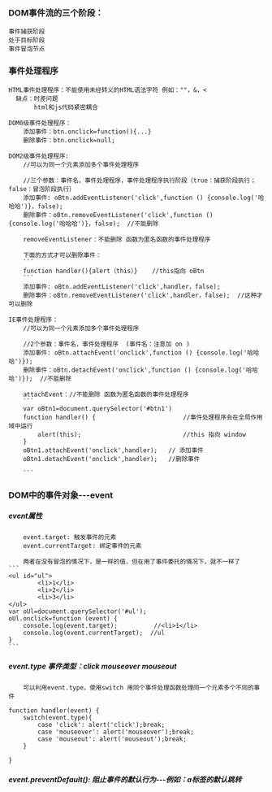 ### DOM事件流的三个阶段：
    事件捕获阶段
    处于目标阶段
    事件冒泡节点
### 事件处理程序
    HTML事件处理程序：不能使用未经转义的HTML语法字符 例如：""，&，<
      缺点：时差问题
           html和js代码紧密耦合

    DOM0级事件处理程序：
        添加事件：btn.onclick=function(){...}
        删除事件：btn.onclick=null;

    DOM2级事件处理程序:
        //可以为同一个元素添加多个事件处理程序

        //三个参数：事件名，事件处理程序，事件处理程序执行阶段（true：捕获阶段执行；false：冒泡阶段执行）
        添加事件: oBtn.addEventListener('click',function () {console.log('哈哈哈')}，false);
        删除事件：oBtn.removeEventListener('click',function () {console.log('哈哈哈')}，false);  //不能删除

        removeEventListener：不能删除 函数为匿名函数的事件处理程序

        下面的方式才可以删除事件：
        ```
        function handler(){alert（this）}    //this指向 oBtn
        ```
        添加事件: oBtn.addEventListener('click',handler，false);
        删除事件：oBtn.removeEventListener('click',handler，false);  //这种才可以删除

    IE事件处理程序：
        //可以为同一个元素添加多个事件处理程序

        //2个参数：事件名，事件处理程序  (事件名：注意加 on )
        添加事件: oBtn.attachEvent('onclick',function () {console.log('哈哈哈')});
        删除事件：oBtn.detachEvent('onclick',function () {console.log('哈哈哈')});  //不能删除

        attachEvent：//不能删除 函数为匿名函数的事件处理程序
        ```
        var oBtn1=document.querySelector('#btn1')
        function handler() {                        //事件处理程序会在全局作用域中运行
            alert(this);                            //this 指向 window
        }
        oBtn1.attachEvent('onclick',handler);   // 添加事件
        oBtn1.detachEvent('onclick',handler);   //删除事件

        ```
### DOM中的事件对象---event
#####   event属性
        event.target: 触发事件的元素
        event.currentTarget: 绑定事件的元素

        两者在没有冒泡的情况下，是一样的值，但在用了事件委托的情况下，就不一样了
    ```
    <ul id="ul">
            <li>1</li>
            <li>2</li>
            <li>3</li>
    </ul>
    var oUl=document.querySelector('#ul');
    oUl.onclick=function (event) {
        console.log(event.target);          //<li>1</li>
        console.log(event.currentTarget);  //ul
    }
    ```


#####   event.type  事件类型：click mouseover  mouseout
        可以利用event.type，使用switch 用同个事件处理函数处理同一个元素多个不同的事件
```
function handler(event) {
    switch(event.type){
        case 'click': alert('click');break;
        case 'mouseover': alert('mouseover');break;
        case 'mouseout': alert('mouseout');break;
    }

}
```

#####   event.preventDefault(): 阻止事件的默认行为---例如：a标签的默认跳转













